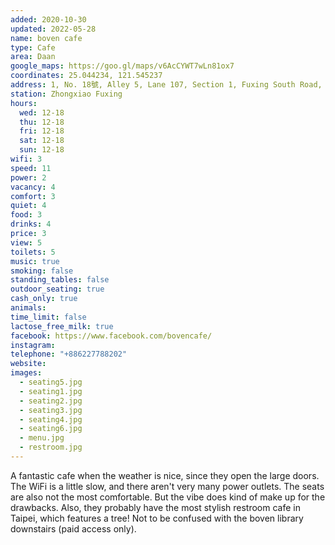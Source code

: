 ```yaml
---
added: 2020-10-30
updated: 2022-05-28
name: boven cafe
type: Cafe
area: Daan
google_maps: https://goo.gl/maps/v6AcCYWT7wLn81ox7
coordinates: 25.044234, 121.545237
address: 1, No. 18號, Alley 5, Lane 107, Section 1, Fuxing South Road, Da’an District, Taipei City, Taiwan 106
station: Zhongxiao Fuxing
hours:
  wed: 12-18
  thu: 12-18
  fri: 12-18
  sat: 12-18
  sun: 12-18
wifi: 3
speed: 11
power: 2
vacancy: 4
comfort: 3
quiet: 4
food: 3
drinks: 4
price: 3
view: 5
toilets: 5
music: true
smoking: false
standing_tables: false
outdoor_seating: true
cash_only: true
animals: 
time_limit: false
lactose_free_milk: true
facebook: https://www.facebook.com/bovencafe/
instagram: 
telephone: "+886227788202"
website: 
images:
  - seating5.jpg
  - seating1.jpg
  - seating2.jpg
  - seating3.jpg
  - seating4.jpg
  - seating6.jpg
  - menu.jpg
  - restroom.jpg
---
```


A fantastic cafe when the weather is nice, since they open the large doors. The WiFi is a little slow, and there aren't very many power outlets. The seats are also not the most comfortable. But the vibe does kind of make up for the drawbacks. Also, they probably have the most stylish restroom cafe in Taipei, which features a tree! Not to be confused with the boven library downstairs (paid access only).

